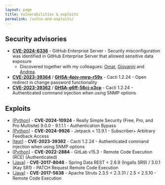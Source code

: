 ```yaml
---
layout: page
title: Vulnerabilities & exploits
permalink: /vulns-and-exploits/
---
```


## Security advisories

* [**CVE-2024-6336**](https://www.cve.org/CVERecord?id=CVE-2024-6336) - GitHub Enterprise Server - Security misconfiguration was identified in GitHub Enterprise Server that allowed sensitive data exposure
    * Discovered together with my colleagues: [Omar](https://www.linkedin.com/in/omar-el-latif-71b312169/), [Giovanni](https://www.linkedin.com/in/giovanni-guido-a22535135/) and [Andrea](https://avalz.it/).
* [**CVE-2023-39364**](https://www.cve.org/CVERecord?id=CVE-2023-39364) / [**GHSA-4pjv-rmrp-r59x**](https://github.com/Cacti/cacti/security/advisories/GHSA-4pjv-rmrp-r59x) - Cacti 1.2.24 - Open redirect in change password functionality
* [**CVE-2023-39362**](https://www.cve.org/CVERecord?id=CVE-2023-39362) / [**GHSA-g6ff-58cj-x3cp**](https://github.com/Cacti/cacti/security/advisories/GHSA-g6ff-58cj-x3cp) - Cacti 1.2.24 - Authenticated command injection when using SNMP options

## Exploits

* [[Python](https://github.com/m3ssap0/wordpress-really-simple-security-authn-bypass-exploit)] - **CVE-2024-10924** - Really Simple Security (Free, Pro, and Pro Multisite) 9.0.0 - 9.1.1.1 - Authentication Bypass
* [[Python](https://github.com/m3ssap0/wordpress-jetpack-broken-access-control-exploit)] - **CVE-2024-9926** - Jetpack < 13.9.1 - Subscriber+ Arbitrary Feedback Access
* [[text](https://github.com/m3ssap0/cacti-rce-snmp-options-vulnerable-application?tab=readme-ov-file#exploit)] - **CVE-2023-39362** - Cacti 1.2.24 - Authenticated command injection when using SNMP options
* [[Python](https://github.com/m3ssap0/gitlab_rce_cve-2022-2884)] - **CVE-2022-2884** - GitLab v15.3 - Remote Code Execution (RCE) (Authenticated)
* [[Java](https://github.com/m3ssap0/spring-break_cve-2017-8046)] - **CVE-2017-8046** - Spring Data REST < 2.6.9 (Ingalls SR9) / 3.0.1 (Kay SR1) - PATCH Request Remote Code Execution
* [[Java](https://github.com/m3ssap0/struts2_cve-2017-5638)] - **CVE-2017-5638** - Apache Struts 2.3.5 < 2.3.31 / 2.5 < 2.5.10 - Remote Code Execution
